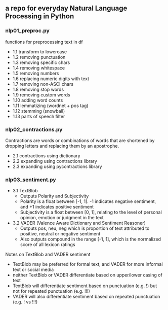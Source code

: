 ## a repo for everyday Natural Language Processing in Python
 
 
### nlp01_preproc.py
functions for preprocessing text in df
- 1.1 transform to lowercase
- 1.2 removing punctuation
- 1.3 removing specific chars
- 1.4 removing whitespace
- 1.5 removing numbers
- 1.6 replacing numeric digits with text
- 1.7 removing non-ASCI chars
- 1.8 removing stop words
- 1.9 removing custom words
- 1.10 adding word counts
- 1.11 lemmatizing (wordnet + pos tag)
- 1.12 stemming (snowball)
- 1.13 parts of speech filter

### nlp02_contractions.py
Contractions are words or combinations of words that are shortened by dropping letters and replacing them by an apostrophe.
- 2.1 contractions using dictionary
- 2.2 expanding using contractions library
- 2.3 expanding using pycontractions library

### nlp03_sentiment.py
- 3.1 TextBlob
   - Outputs Polarity and Subjectivity
   - Polarity is a float between [-1, 1].  -1 indicates negative sentiment, and +1 indicates positive sentiment
   - Subjectivity is a float between [0, 1], relating to the level of personal opinion, emotion or judgment in the text
- 3.2 VADER (Valence Aware Dictionary and Sentiment Reasoner)
   - Outputs pos, neu, neg which is proportion of text attributed to positive, neutral or negative sentiment
   - Also outputs compound in the range [-1, 1], which is the normalized score of all lexicon ratings

Notes on TextBlob and VADER sentiment
- TextBlob may be preferred for formal text, and VADER for more informal text or social media
- neither TextBlob or VADER differentiate based on upper/lower casing of text
- TextBlob will differentiate sentiment based on punctuation (e.g. !) but not for repeated punctuation (e.g. !!!)
- VADER will also differentiate sentiment based on repeated punctuation (e.g. ! vs !!!)
